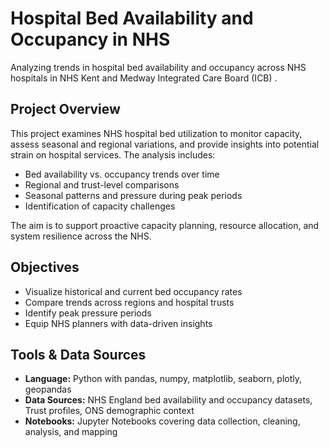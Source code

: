 # Hospital Bed Availability and Occupancy in NHS

Analyzing trends in hospital bed availability and occupancy across NHS hospitals in NHS Kent and Medway Integrated Care Board (ICB)
.

## Project Overview

This project examines NHS hospital bed utilization to monitor capacity, assess seasonal and regional variations, and provide insights into potential strain on hospital services. The analysis includes:

- Bed availability vs. occupancy trends over time  
- Regional and trust-level comparisons  
- Seasonal patterns and pressure during peak periods  
- Identification of capacity challenges 

The aim is to support proactive capacity planning, resource allocation, and system resilience across the NHS.

## Objectives

- Visualize historical and current bed occupancy rates  
- Compare trends across regions and hospital trusts  
- Identify peak pressure periods
- Equip NHS planners with data-driven insights

## Tools & Data Sources

- **Language:** Python with pandas, numpy, matplotlib, seaborn, plotly, geopandas  
- **Data Sources:** NHS England bed availability and occupancy datasets, Trust profiles, ONS demographic context  
- **Notebooks:** Jupyter Notebooks covering data collection, cleaning, analysis, and mapping


